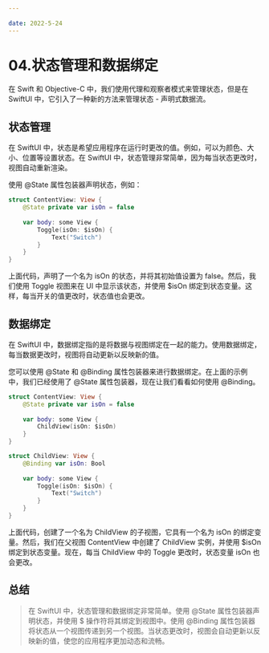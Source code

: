 ```yaml
---
 
date: 2022-5-24
---
```


# 04.状态管理和数据绑定
在 Swift 和 Objective-C 中，我们使用代理和观察者模式来管理状态，但是在 SwiftUI 中，它引入了一种新的方法来管理状态 - 声明式数据流。

## 状态管理
在 SwiftUI 中，状态是希望应用程序在运行时更改的值。例如，可以为颜色、大小、位置等设置状态。在 SwiftUI 中，状态管理非常简单，因为每当状态更改时，视图自动重新渲染。

使用 @State 属性包装器声明状态，例如：
``` swift
struct ContentView: View {
    @State private var isOn = false
    
    var body: some View {
        Toggle(isOn: $isOn) {
            Text("Switch")
        }
    }
}
```
上面代码，声明了一个名为 isOn 的状态，并将其初始值设置为 false。然后，我们使用 Toggle 视图来在 UI 中显示该状态，并使用 $isOn 绑定到状态变量。这样，每当开关的值更改时，状态值也会更改。

## 数据绑定
在 SwiftUI 中，数据绑定指的是将数据与视图绑定在一起的能力。使用数据绑定，每当数据更改时，视图将自动更新以反映新的值。<br>

您可以使用 @State 和 @Binding 属性包装器来进行数据绑定。在上面的示例中，我们已经使用了 @State 属性包装器，现在让我们看看如何使用 @Binding。
``` swift
struct ContentView: View {
    @State private var isOn = false
    
    var body: some View {
        ChildView(isOn: $isOn)
    }
}

struct ChildView: View {
    @Binding var isOn: Bool
    
    var body: some View {
        Toggle(isOn: $isOn) {
            Text("Switch")
        }
    }
}
```
上面代码，创建了一个名为 ChildView 的子视图，它具有一个名为 isOn 的绑定变量。然后，我们在父视图 ContentView 中创建了 ChildView 实例，并使用 $isOn 绑定到状态变量。现在，每当 ChildView 中的 Toggle 更改时，状态变量 isOn 也会更改。

## 总结
> 在 SwiftUI 中，状态管理和数据绑定非常简单。使用 @State 属性包装器声明状态，并使用 $ 操作符将其绑定到视图中。使用 @Binding 属性包装器将状态从一个视图传递到另一个视图。当状态更改时，视图会自动更新以反映新的值，使您的应用程序更加动态和流畅。
